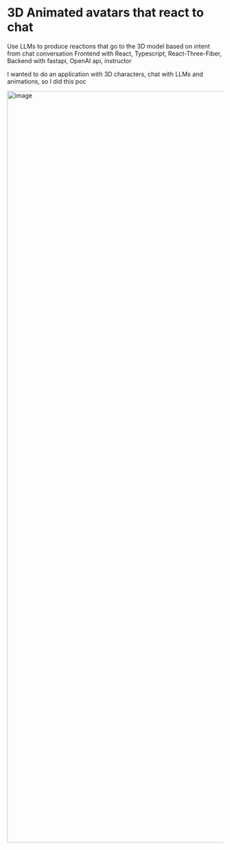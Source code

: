 # 3D Animated avatars that react to chat

Use LLMs to produce reactions that go to the 3D model based on intent from chat conversation
Frontend with React, Typescript, React-Three-Fiber,
Backend with fastapi, OpenAI api, instructor

I wanted to do an application with 3D characters, chat with LLMs and animations, so I did this poc

<img width="1753" alt="image" src="https://github.com/user-attachments/assets/4b88f781-c3e1-4e84-9a37-00e88c24b557" />
